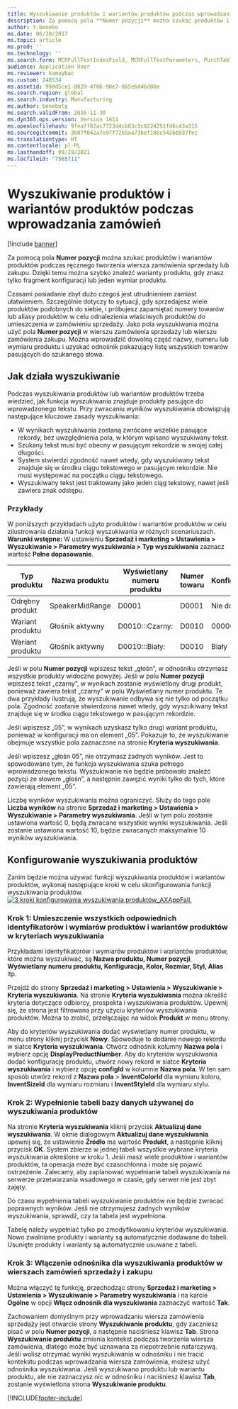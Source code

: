 ```yaml
---
title: Wyszukiwanie produktów i wariantów produktów podczas wprowadzania zamówień
description: Za pomocą pola **Numer pozycji** można szukać produktów i wariantów produktów podczas ręcznego tworzenia wiersza zamówienia sprzedaży lub zakupu. Dzięki temu można szybko znaleźć warianty produktu, gdy znasz tylko fragment konfiguracji lub jeden wymiar produktu.
author: t-benebo
ms.date: 06/20/2017
ms.topic: article
ms.prod: ''
ms.technology: ''
ms.search.form: MCRFullTextIndexField, MCRFullTextParameters, PurchTable, PurchTablePart, SalesTable
audience: Application User
ms.reviewer: kamaybac
ms.custom: 248534
ms.assetid: 99dd5ce1-0029-4f06-90e7-865e6d46d86e
ms.search.region: global
ms.search.industry: Manufacturing
ms.author: benebotg
ms.search.validFrom: 2016-11-30
ms.dyn365.ops.version: Version 1611
ms.openlocfilehash: 9fea7f82ac7723d4cb83c5c8224251fd6c43a315
ms.sourcegitcommit: 3b87f042a7e97f72b5aa73bef186c5426b937fec
ms.translationtype: HT
ms.contentlocale: pl-PL
ms.lasthandoff: 09/29/2021
ms.locfileid: "7565711"
---
```

# <a name="search-for-products-and-product-variants-during-order-entry"></a>Wyszukiwanie produktów i wariantów produktów podczas wprowadzania zamówień

[!include [banner](../includes/banner.md)]

Za pomocą pola **Numer pozycji** można szukać produktów i wariantów produktów podczas ręcznego tworzenia wiersza zamówienia sprzedaży lub zakupu.  Dzięki temu można szybko znaleźć warianty produktu, gdy znasz tylko fragment konfiguracji lub jeden wymiar produktu.

Czasami posiadanie zbyt dużo czegoś jest utrudnieniem zamiast ułatwieniem. Szczególnie dotyczy to sytuacji, gdy sprzedajesz wiele produktów podobnych do siebie, i próbujesz zapamiętać numery towarów lub aliasy produktów w celu odnalezienia właściwych produktów do umieszczenia w zamówieniu sprzedaży. Jako pola wyszukiwania można użyć pola **Numer pozycji** w wierszu zamówienia sprzedaży lub wierszu zamówienia zakupu. Można wprowadzić dowolną część nazwy, numeru lub wymiaru produktu i uzyskać odnośnik pokazujący listę wszystkich towarów pasujących do szukanego słowa.

## <a name="how-search-works"></a>Jak działa wyszukiwanie
Podczas wyszukiwania produktów lub wariantów produktów trzeba wiedzieć, jak funkcja wyszukiwania znajduje produkty pasujące do wprowadzonego tekstu. Przy zwracaniu wyników wyszukiwania obowiązują następujące kluczowe zasady wyszukiwania:

-   W wynikach wyszukiwania zostaną zwrócone wszelkie pasujące rekordy, bez uwzględnienia pola, w którym wpisano wyszukiwany tekst.
-   Szukany tekst musi być obecny w pasującym rekordzie w swojej całej długości.
-   System stwierdzi zgodność nawet wtedy, gdy wyszukiwany tekst znajduje się w środku ciągu tekstowego w pasującym rekordzie. Nie musi występować na początku ciągu tekstowego.
-   Wyszukiwany tekst jest traktowany jako jeden ciąg tekstowy, nawet jeśli zawiera znak odstępu.

### <a name="examples"></a>Przykłady

W poniższych przykładach użyto produktów i wariantów produktów w celu zilustrowania działania funkcji wyszukiwania w różnych scenariuszach. **Warunki wstępne:** W ustawieniu **Sprzedaż i marketing &gt; Ustawienia &gt; Wyszukiwanie &gt; Parametry wyszukiwania &gt; Typ wyszukiwania** zaznacz wartość **Pełne dopasowanie**.

| Typ produktu     | Nazwa produktu    | Wyświetlany numeru produktu | Numer towaru | Konfiguracja |
|------------------|-----------------|------------------------|-------------|---------------|
| Odrębny produkt | SpeakerMidRange | D0001                  | D0001       | Nie dotyczy            |
| Wariant produktu  | Głośnik aktywny  | D0010:::Czarny:         | D0010       | 000005        |
| Wariant produktu  | Głośnik aktywny  | D0010:::Biały:         | D0010       | Biały         |

Jeśli w polu **Numer pozycji** wpiszesz tekst „głośn”, w odnośniku otrzymasz wszystkie produkty widoczne powyżej. Jeśli w polu **Numer pozycji** wpiszesz tekst „czarny”, w wynikach zostanie wyświetlony drugi produkt, ponieważ zawiera tekst „czarny” w polu Wyświetlany numer produktu. Te dwa przykłady ilustrują, że wyszukiwanie odbywa się nie tylko od początku pola. Zgodność zostanie stwierdzona nawet wtedy, gdy wyszukiwany tekst znajduje się w środku ciągu tekstowego w pasującym rekordzie.  

Jeśli wpiszesz „05”, w wynikach uzyskasz tylko drugi wariant produktu, ponieważ w konfiguracji ma on element „05”. Pokazuje to, że wyszukiwanie obejmuje wszystkie pola zaznaczone na stronie **Kryteria wyszukiwania**.  

Jeśli wpiszesz „głośn 05”, nie otrzymasz żadnych wyników. Jest to spowodowane tym, że funkcja wyszukiwania szuka pełnego wprowadzonego tekstu. Wyszukiwanie nie będzie próbowało znaleźć pozycji ze słowem „głośn”, a następnie zawęzić wyniki tylko do tych, które zawierają element „05”.  

Liczbę wyników wyszukiwania można ograniczyć. Służy do tego pole **Liczba wyników** na stronie **Sprzedaż i marketing &gt; Ustawienia &gt; Wyszukiwanie &gt; Parametry wyszukiwania**. Jeśli w tym polu zostanie ustawiona wartość 0, będą zwracane wszystkie wyniki wyszukiwania. Jeśli zostanie ustawiona wartość 10, będzie zwracanych maksymalnie 10 wyników wyszukiwania.

## <a name="configure-the-product-search"></a>Konfigurowanie wyszukiwania produktów
Zanim będzie można używać funkcji wyszukiwania produktów i wariantów produktów, wykonaj następujące kroki w celu skonfigurowania funkcji wyszukiwania produktów. [![3 kroki konfigurowania wyszukiwania produktów\_AXAppFall.](./media/3-steps-to-configure-product-search_axappfall.png)](./media/3-steps-to-configure-product-search_axappfall.png)

### <a name="step-1-include-all-the-relevant-product-and-product-variant-identifiers-and-dimensions-in-the-search-criteria"></a>Krok 1: Umieszczenie wszystkich odpowiednich identyfikatorów i wymiarów produktów i wariantów produktów w kryteriach wyszukiwania

Przykładami identyfikatorów i wymiarów produktów i wariantów produktów, które można wyszukiwać, są **Nazwa produktu, Numer pozycji**, **Wyświetlany numeru produktu, Konfiguracja, Kolor, Rozmiar, Styl, Alias** itp.  

Przejdź do strony **Sprzedaż i marketing &gt; Ustawienia &gt; Wyszukiwanie &gt; Kryteria wyszukiwania**. Na stronie **Kryteria wyszukiwania** można określić kryteria dotyczące odbiorcy, prospekta i wyszukiwania produktów. Upewnij się, że strona jest filtrowana przy użyciu kryteriów wyszukiwania produktów. Można to zrobić, przełączając na widok **Produkt** w menu strony.  

Aby do kryteriów wyszukiwania dodać wyświetlany numer produktu, w menu strony kliknij przycisk **Nowy**. Spowoduje to dodanie nowego rekordu w siatce **Kryteria wyszukiwania**. Otwórz odnośnik kolumny **Nazwa pola** i wybierz opcję **DisplayProductNumber**. Aby do kryteriów wyszukiwania dodać konfigurację produktu, utwórz nowy rekord w siatce **Kryteria wyszukiwania** i wybierz opcję **configId** w kolumnie **Nazwa pola**. W ten sam sposób utwórz rekord z **Nazwa pola** > **InventColorId** dla wymiaru koloru, **InventSizeId** dla wymiaru rozmiaru i **InventStyleId** dla wymiaru stylu.

### <a name="step-2-populate-the-database-table-that-is-used-for-product-search"></a>Krok 2: Wypełnienie tabeli bazy danych używanej do wyszukiwania produktów

Na stronie **Kryteria wyszukiwania** kliknij przycisk **Aktualizuj dane wyszukiwania**. W oknie dialogowym **Aktualizuj dane wyszukiwania** upewnij się, że ustawienie **Źródło** ma wartość **Produkt**, a następnie kliknij przycisk **OK**. System zbierze w jednej tabeli wszystkie wybrane kryteria wyszukiwania określone w kroku 1. Jeśli masz wiele produktów i wariantów produktów, ta operacja może być czasochłonna i może się pojawić ostrzeżenie. Zalecamy, aby zaplanować wypełnianie tabeli wyszukiwania na serwerze przetwarzania wsadowego w czasie, gdy serwer nie jest zbyt zajęty.  

Do czasu wypełnienia tabeli wyszukiwanie produktów nie będzie zwracać poprawnych wyników. Jeśli nie otrzymujesz żadnych wyników wyszukiwania, sprawdź, czy ta tabela jest wypełniona.  

Tabelę należy wypełniać tylko po zmodyfikowaniu kryteriów wyszukiwania. Nowo zwalniane produkty i warianty są automatycznie dodawane do tabeli. Usunięte produkty i warianty są automatycznie usuwane z tabeli.

### <a name="step-3-enable-the-lookup-for-product-search-on-sales-and-purchase-order-lines"></a>Krok 3: Włączenie odnośnika dla wyszukiwania produktów w wierszach zamówień sprzedaży i zakupu

Można włączyć tę funkcję, przechodząc strony **Sprzedaż i marketing &gt; Ustawienia &gt; Wyszukiwanie &gt; Parametry wyszukiwania** i na karcie **Ogólne** w opcji **Włącz odnośnik dla wyszukiwania** zaznaczyć wartość **Tak**.  

Zachowaniem domyślnym przy wprowadzaniu wiersza zamówienia sprzedaży jest otwarcie strony **Wyszukiwanie produktu**, gdy zaczniesz pisać w polu **Numer pozycji**, a następnie naciśniesz klawisz **Tab**. Strona **Wyszukiwanie produktu** zmienia kontekst podczas tworzenia wiersza zamówienia, dlatego może być uznawana za niepotrzebnie natarczywą. Jeśli wolisz otrzymać wyniki wyszukiwania w odnośniku i nie tracić kontekstu podczas wprowadzania wiersza zamówienia, możesz użyć odnośnika wyszukiwania. Jeśli wyszukiwano produktu lub wariantu produktu, ale nie zaznaczysz nic w odnośniku i naciśniesz klawisz **Tab**, zostanie wyświetlona strona **Wyszukiwanie produktu**.





[!INCLUDE[footer-include](../../includes/footer-banner.md)]